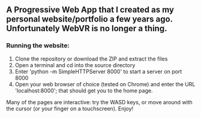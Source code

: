 ## A Progressive Web App that I created as my personal website/portfolio a few years ago. Unfortunately WebVR is no longer a thing. 

### Running the website:

  1. Clone the repository or download the ZIP and extract the files  
  2. Open a terminal and cd into the source directory 
  3. Enter 'python -m SimpleHTTPServer 8000' to start a server on port 8000
  4. Open your web browser of choice (tested on Chrome) and enter the URL 
     'localhost:8000'; that should get you to the home page.

Many of the pages are interactive: try the WASD keys, or move around with the cursor (or your finger on a touchscreen). Enjoy!
